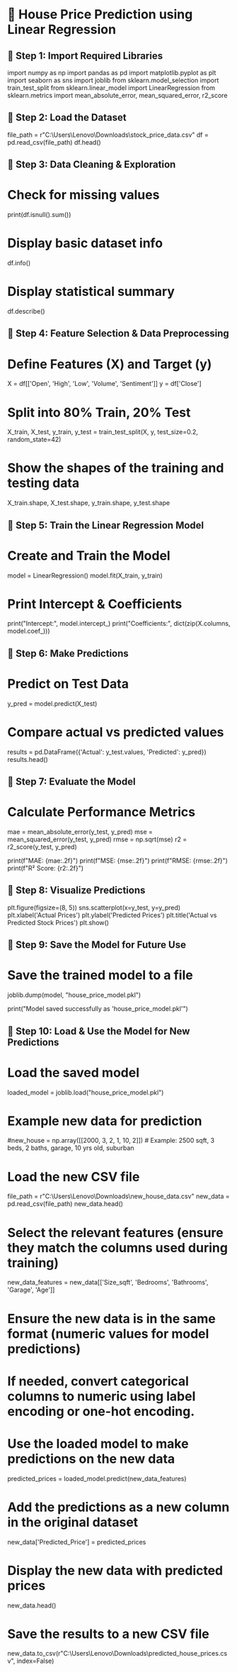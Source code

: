 # 🏡 House Price Prediction using Linear Regression

## 📌 Step 1: Import Required Libraries


import numpy as np
import pandas as pd
import matplotlib.pyplot as plt
import seaborn as sns
import joblib
from sklearn.model_selection import train_test_split
from sklearn.linear_model import LinearRegression
from sklearn.metrics import mean_absolute_error, mean_squared_error, r2_score
    

## 📌 Step 2: Load the Dataset

file_path = r"C:\Users\Lenovo\Downloads\stock_price_data.csv"
df = pd.read_csv(file_path)
df.head()

## 📌 Step 3: Data Cleaning & Exploration


# Check for missing values
print(df.isnull().sum())

# Display basic dataset info
df.info()

# Display statistical summary
df.describe()
    

## 📌 Step 4: Feature Selection & Data Preprocessing


# Define Features (X) and Target (y)
X = df[['Open', 'High', 'Low', 'Volume', 'Sentiment']]
y = df['Close']

# Split into 80% Train, 20% Test
X_train, X_test, y_train, y_test = train_test_split(X, y, test_size=0.2, random_state=42)

# Show the shapes of the training and testing data
X_train.shape, X_test.shape, y_train.shape, y_test.shape
    

## 📌 Step 5: Train the Linear Regression Model


# Create and Train the Model
model = LinearRegression()
model.fit(X_train, y_train)

# Print Intercept & Coefficients
print("Intercept:", model.intercept_)
print("Coefficients:", dict(zip(X.columns, model.coef_)))
    

## 📌 Step 6: Make Predictions


# Predict on Test Data
y_pred = model.predict(X_test)

# Compare actual vs predicted values
results = pd.DataFrame({'Actual': y_test.values, 'Predicted': y_pred})
results.head()
    

## 📌 Step 7: Evaluate the Model


# Calculate Performance Metrics
mae = mean_absolute_error(y_test, y_pred)
mse = mean_squared_error(y_test, y_pred)
rmse = np.sqrt(mse)
r2 = r2_score(y_test, y_pred)

print(f"MAE: {mae:.2f}")
print(f"MSE: {mse:.2f}")
print(f"RMSE: {rmse:.2f}")
print(f"R² Score: {r2:.2f}")
    

## 📌 Step 8: Visualize Predictions


plt.figure(figsize=(8, 5))
sns.scatterplot(x=y_test, y=y_pred)
plt.xlabel('Actual Prices')
plt.ylabel('Predicted Prices')
plt.title('Actual vs Predicted Stock Prices')
plt.show()
    

## 📌 Step 9: Save the Model for Future Use


# Save the trained model to a file
joblib.dump(model, "house_price_model.pkl")

print("Model saved successfully as 'house_price_model.pkl'")
    

## 📌 Step 10: Load & Use the Model for New Predictions


# Load the saved model
loaded_model = joblib.load("house_price_model.pkl")

# Example new data for prediction
#new_house = np.array([[2000, 3, 2, 1, 10, 2]])  # Example: 2500 sqft, 3 beds, 2 baths, garage, 10 yrs old, suburban
# Load the new CSV file
file_path = r"C:\Users\Lenovo\Downloads\new_house_data.csv"
new_data = pd.read_csv(file_path)
new_data.head()

# Select the relevant features (ensure they match the columns used during training)
new_data_features = new_data[['Size_sqft', 'Bedrooms', 'Bathrooms', 'Garage', 'Age']]

# Ensure the new data is in the same format (numeric values for model predictions)
# If needed, convert categorical columns to numeric using label encoding or one-hot encoding.

# Use the loaded model to make predictions on the new data
predicted_prices = loaded_model.predict(new_data_features)

# Add the predictions as a new column in the original dataset
new_data['Predicted_Price'] = predicted_prices

# Display the new data with predicted prices
new_data.head()

# Save the results to a new CSV file
new_data.to_csv(r"C:\Users\Lenovo\Downloads\predicted_house_prices.csv", index=False)
